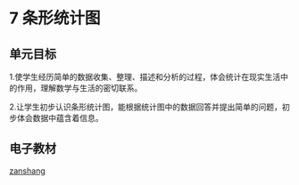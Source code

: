 # 7 条形统计图

## 单元目标


1.使学生经历简单的数据收集、整理、描述和分析的过程，体会统计在现实生活中的作用，理解数学与生活的密切联系。

2.让学生初步认识条形统计图，能根据统计图中的数据回答并提出简单的问题，初步体会数据中蕴含着信息。


## 电子教材

<Epep grade="xxsx4a" :pep="1221001401141" :pages="94" :paged="103" ></Epep>

[zanshang](../res/zanshang.md ':include')